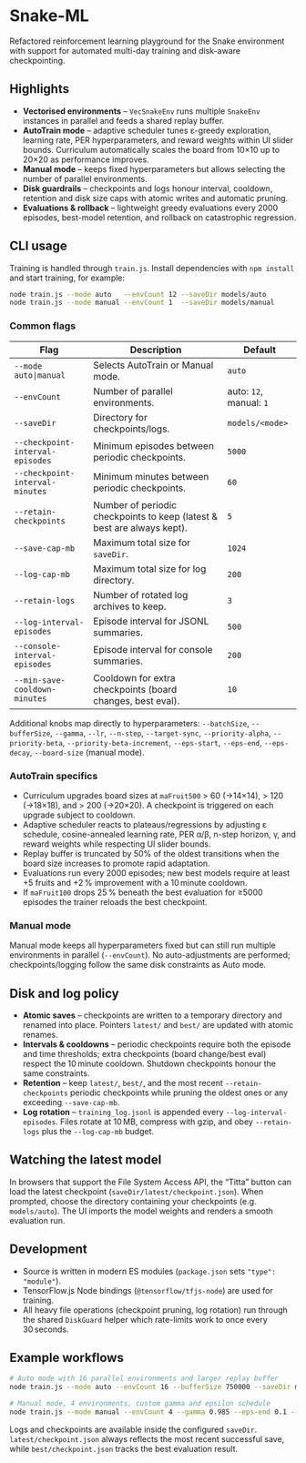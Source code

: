 # Snake-ML

Refactored reinforcement learning playground for the Snake environment with support for automated multi-day training and disk-aware checkpointing.

## Highlights

- **Vectorised environments** – `VecSnakeEnv` runs multiple `SnakeEnv` instances in parallel and feeds a shared replay buffer.
- **AutoTrain mode** – adaptive scheduler tunes ε-greedy exploration, learning rate, PER hyperparameters, and reward weights within UI slider bounds. Curriculum automatically scales the board from 10×10 up to 20×20 as performance improves.
- **Manual mode** – keeps fixed hyperparameters but allows selecting the number of parallel environments.
- **Disk guardrails** – checkpoints and logs honour interval, cooldown, retention and disk size caps with atomic writes and automatic pruning.
- **Evaluations & rollback** – lightweight greedy evaluations every 2000 episodes, best-model retention, and rollback on catastrophic regression.

## CLI usage

Training is handled through `train.js`. Install dependencies with `npm install` and start training, for example:

```bash
node train.js --mode auto   --envCount 12 --saveDir models/auto
node train.js --mode manual --envCount 1  --saveDir models/manual
```

### Common flags

| Flag | Description | Default |
| ---- | ----------- | ------- |
| `--mode auto\|manual` | Selects AutoTrain or Manual mode. | `auto` |
| `--envCount` | Number of parallel environments. | auto: `12`, manual: `1` |
| `--saveDir` | Directory for checkpoints/logs. | `models/<mode>` |
| `--checkpoint-interval-episodes` | Minimum episodes between periodic checkpoints. | `5000` |
| `--checkpoint-interval-minutes` | Minimum minutes between periodic checkpoints. | `60` |
| `--retain-checkpoints` | Number of periodic checkpoints to keep (latest & best are always kept). | `5` |
| `--save-cap-mb` | Maximum total size for `saveDir`. | `1024` |
| `--log-cap-mb` | Maximum total size for log directory. | `200` |
| `--retain-logs` | Number of rotated log archives to keep. | `3` |
| `--log-interval-episodes` | Episode interval for JSONL summaries. | `500` |
| `--console-interval-episodes` | Episode interval for console summaries. | `200` |
| `--min-save-cooldown-minutes` | Cooldown for extra checkpoints (board changes, best eval). | `10` |

Additional knobs map directly to hyperparameters: `--batchSize`, `--bufferSize`, `--gamma`, `--lr`, `--n-step`, `--target-sync`, `--priority-alpha`, `--priority-beta`, `--priority-beta-increment`, `--eps-start`, `--eps-end`, `--eps-decay`, `--board-size` (manual mode).

### AutoTrain specifics

- Curriculum upgrades board sizes at `maFruit500` > 60 (→14×14), > 120 (→18×18), and > 200 (→20×20). A checkpoint is triggered on each upgrade subject to cooldown.
- Adaptive scheduler reacts to plateaus/regressions by adjusting ε schedule, cosine-annealed learning rate, PER α/β, n-step horizon, γ, and reward weights while respecting UI slider bounds.
- Replay buffer is truncated by 50% of the oldest transitions when the board size increases to promote rapid adaptation.
- Evaluations run every 2000 episodes; new best models require at least +5 fruits and +2 % improvement with a 10 minute cooldown.
- If `maFruit100` drops 25 % beneath the best evaluation for ≥5000 episodes the trainer reloads the best checkpoint.

### Manual mode

Manual mode keeps all hyperparameters fixed but can still run multiple environments in parallel (`--envCount`). No auto-adjustments are performed; checkpoints/logging follow the same disk constraints as Auto mode.

## Disk and log policy

- **Atomic saves** – checkpoints are written to a temporary directory and renamed into place. Pointers `latest/` and `best/` are updated with atomic renames.
- **Intervals & cooldowns** – periodic checkpoints require both the episode and time thresholds; extra checkpoints (board change/best eval) respect the 10 minute cooldown. Shutdown checkpoints honour the same constraints.
- **Retention** – keep `latest/`, `best/`, and the most recent `--retain-checkpoints` periodic checkpoints while pruning the oldest ones or any exceeding `--save-cap-mb`.
- **Log rotation** – `training_log.jsonl` is appended every `--log-interval-episodes`. Files rotate at 10 MB, compress with gzip, and obey `--retain-logs` plus the `--log-cap-mb` budget.

## Watching the latest model

In browsers that support the File System Access API, the “Titta” button can load the latest checkpoint (`saveDir/latest/checkpoint.json`). When prompted, choose the directory containing your checkpoints (e.g. `models/auto`). The UI imports the model weights and renders a smooth evaluation run.

## Development

- Source is written in modern ES modules (`package.json` sets `"type": "module"`).
- TensorFlow.js Node bindings (`@tensorflow/tfjs-node`) are used for training.
- All heavy file operations (checkpoint pruning, log rotation) run through the shared `DiskGuard` helper which rate-limits work to once every 30 seconds.

## Example workflows

```bash
# Auto mode with 16 parallel environments and larger replay buffer
node train.js --mode auto --envCount 16 --bufferSize 750000 --saveDir models/auto-exp

# Manual mode, 4 environments, custom gamma and epsilon schedule
node train.js --mode manual --envCount 4 --gamma 0.985 --eps-end 0.1 --saveDir models/manual-finetune
```

Logs and checkpoints are available inside the configured `saveDir`. `latest/checkpoint.json` always reflects the most recent successful save, while `best/checkpoint.json` tracks the best evaluation result.
